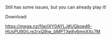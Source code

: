 Still has some issues, but you can already play it!

Download:

https://mega.nz/file/iXY0AYLJ#UQkoed6-HUsPU90rLre2rxQ9iw_bMPTXe8y6mnXXc7M
